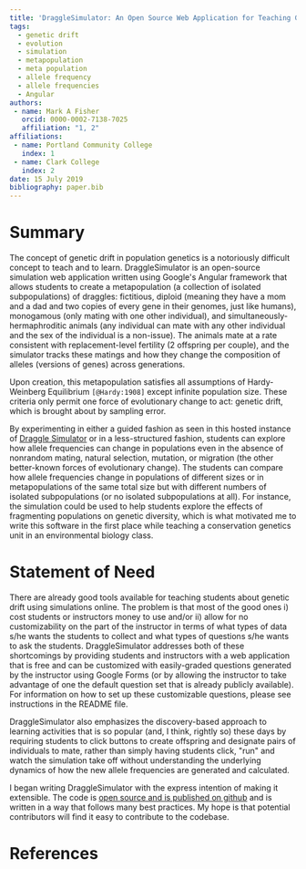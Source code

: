 ```yaml
---
title: 'DraggleSimulator: An Open Source Web Application for Teaching Genetic Drift'
tags:
  - genetic drift
  - evolution
  - simulation
  - metapopulation
  - meta population
  - allele frequency
  - allele frequencies
  - Angular
authors:
 - name: Mark A Fisher
   orcid: 0000-0002-7138-7025
   affiliation: "1, 2"
affiliations:
 - name: Portland Community College
   index: 1
 - name: Clark College
   index: 2
date: 15 July 2019
bibliography: paper.bib
---
```


# Summary

The concept of genetic drift in population genetics is a notoriously difficult concept to teach and to learn. DraggleSimulator is an open-source simulation web application written using Google's Angular framework that allows students to create a metapopulation (a collection of isolated subpopulations) of draggles: fictitious, diploid (meaning they have a mom and a dad and two copies of every gene in their genomes, just like humans), monogamous (only mating with one other individual), and simultaneously-hermaphroditic animals (any individual can mate with any other individual and the sex of the individual is a non-issue). The animals mate at a rate consistent with replacement-level fertility (2 offspring per couple), and the simulator tracks these matings and how they change the composition of alleles (versions of genes) across generations.

Upon creation, this metapopulation satisfies all assumptions of Hardy-Weinberg Equilibrium `[@Hardy:1908]` except infinite population size. These criteria only permit one force of evolutionary change to act: genetic drift, which is brought about by sampling error.

By experimenting in either a guided fashion as seen in this hosted instance of [Draggle Simulator](https://www.populationsimulator.com) or in a less-structured fashion, students can explore how allele frequencies can change in populations even in the absence of nonrandom mating, natural selection, mutation, or migration (the other better-known forces of evolutionary change). The students can compare how allele frequencies change in populations of different sizes or in metapopulations of the same total size but with different numbers of isolated subpopulations (or no isolated subpopulations at all). For instance, the simulation could be used to help students explore the effects of fragmenting populations on genetic diversity, which is what motivated me to write this software in the first place while teaching a conservation genetics unit in an environmental biology class.

# Statement of Need

There are already good tools available for teaching students about genetic drift using simulations online. The problem is that most of the good ones i) cost students or instructors money to use and/or ii) allow for no customizability on the part of the instructor in terms of what types of data s/he wants the students to collect and what types of questions s/he wants to ask the students. DraggleSimulator addresses both of these shortcomings by providing students and instructors with a web application that is free and can be customized with easily-graded questions generated by the instructor using Google Forms (or by allowing the instructor to take advantage of one the default question set that is already publicly available). For information on how to set up these customizable questions, please see instructions in the README file.

DraggleSimulator also emphasizes the discovery-based approach to learning activities that is so popular (and, I think, rightly so) these days by requiring students to click buttons to create offspring and designate pairs of individuals to mate, rather than simply having students click, "run" and watch the simulation take off without understanding the underlying dynamics of how the new allele frequencies are generated and calculated.

I began writing DraggleSimulator with the express intention of making it extensible. The code is [open source and is published on github](https://github.com/Atticus29/population-fragmentation) and is written in a way that follows many best practices. My hope is that potential contributors will find it easy to contribute to the codebase.

# References

